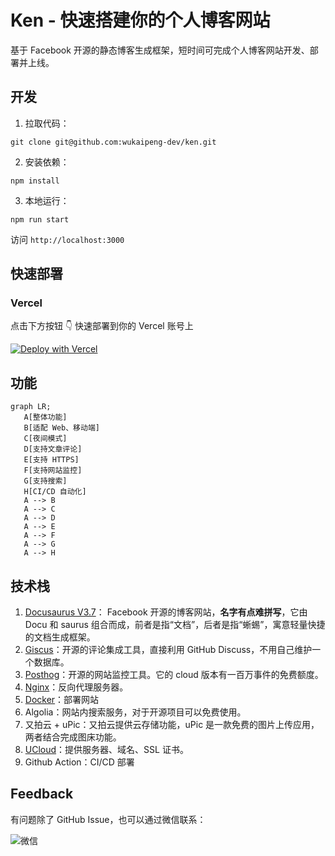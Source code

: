 # Ken - 快速搭建你的个人博客网站

基于 Facebook 开源的静态博客生成框架，短时间可完成个人博客网站开发、部署并上线。

## 开发

1. 拉取代码：

```shell
git clone git@github.com:wukaipeng-dev/ken.git
```

2. 安装依赖：

```shell
npm install
```

3. 本地运行：

```shell
npm run start
```

访问 `http://localhost:3000` 


## 快速部署

### Vercel

点击下方按钮 👇 快速部署到你的 Vercel 账号上


[![Deploy with Vercel](https://vercel.com/button)](https://vercel.com/new/clone?repository-url=https%3A%2F%2Fgithub.com%2Fwukaipeng-dev%2Fken)



## 功能



```mermaid
graph LR;
   A[整体功能]
   B[适配 Web、移动端]
   C[夜间模式]
   D[支持文章评论]
   E[支持 HTTPS]
   F[支持网站监控]
   G[支持搜索]
   H[CI/CD 自动化]
   A --> B
   A --> C
   A --> D
   A --> E
   A --> F
   A --> G
   A --> H
```

## 技术栈

1. [Docusaurus V3.7](https://docusaurus.io/)： Facebook 开源的博客网站，**名字有点难拼写**，它由 Docu 和 saurus 组合而成，前者是指“文档”，后者是指“蜥蜴”，寓意轻量快捷的文档生成框架。
2. [Giscus](https://giscus.app/)：开源的评论集成工具，直接利用 GitHub Discuss，不用自己维护一个数据库。
3. [Posthog](https://posthog.com/)：开源的网站监控工具。它的 cloud 版本有一百万事件的免费额度。
4. [Nginx](https://www.nginx.com/)：反向代理服务器。
5. [Docker](https://www.docker.com/)：部署网站
6. Algolia：网站内搜索服务，对于开源项目可以免费使用。
7. 又拍云 + uPic：又拍云提供云存储功能，uPic 是一款免费的图片上传应用，两者结合完成图床功能。
8. [UCloud](https://www.ucloud.cn/site/active/kuaijiesale.html?invitation_code=C1xCCE664C27422)：提供服务器、域名、SSL 证书。
10. Github Action：CI/CD 部署

## Feedback

有问题除了 GitHub Issue，也可以通过微信联系：

![微信](./static/img/contact/wechat_qrcode.jpg)







